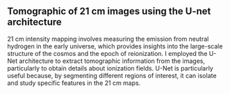 ## Tomographic of 21 cm images using the U-net architecture
21 cm intensity mapping involves measuring the emission from neutral hydrogen in the early universe, which provides insights into the large-scale structure of the cosmos and the epoch of reionization. I employed the U-Net architecture to extract tomographic information from the images, particularly to obtain details about ionization fields. U-Net is particularly useful because, by segmenting different regions of interest, it can isolate and study specific features in the 21 cm maps.
